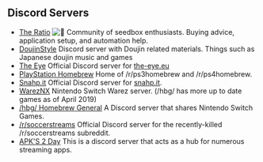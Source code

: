 ## Discord Servers

  * [The Ratio](https://discordapp.com/invite/wab3Qag) ![:star2:](/static/twemoji/1f31f.png) Community of seedbox enthusiasts. Buying advice, application setup, and automation help.
  * [DoujinStyle](https://discord.gg/z2QDFdA) Discord server with Doujin related materials. Things such as Japanese doujin music and games
  * [The Eye](https://discordapp.com/invite/py3kX3Z) Official Discord server for [the-eye.eu](http://the-eye.eu)
  * [PlayStation Homebrew](https://discord.gg/JJnvEN8) Home of /r/ps3homebrew and /r/ps4homebrew.
  * [Snahp.it](https://discord.gg/ypyKZCj) Official Discord server for [snahp.it](http://snahp.it).
  * [WarezNX](https://discord.gg/d6xxuPq) Nintendo Switch Warez server. (/hbg/ has more up to date games as of April 2019)
  * [/hbg/ Homebrew General](https://discord.io/homebrew) A Discord server that shares Nintendo Switch Games.
  * [/r/soccerstreams](https://discord.gg/geyTtth) Official Discord server for the recently-killed /r/soccerstreams subreddit.
  * [APK'S 2 Day](https://discord.gg/2qWqzN8) This is a discord server that acts as a hub for numerous streaming apps.
